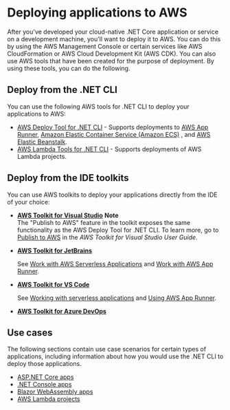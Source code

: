 # Deploying applications to AWS<a name="deploying"></a>

After you've developed your cloud\-native \.NET Core application or service on a development machine, you'll want to deploy it to AWS\. You can do this by using the AWS Management Console or certain services like AWS CloudFormation or AWS Cloud Development Kit \(AWS CDK\)\. You can also use AWS tools that have been created for the purpose of deployment\. By using these tools, you can do the following\.

## Deploy from the \.NET CLI<a name="deploying-from-net-cli"></a>

You can use the following AWS tools for \.NET CLI to deploy your applications to AWS:
+ [AWS Deploy Tool for \.NET CLI](https://aws.github.io/aws-dotnet-deploy/) \- Supports deployments to [AWS App Runner](https://aws.amazon.com/apprunner/), [Amazon Elastic Container Service \(Amazon ECS\)](https://aws.amazon.com/ecs/) , and [AWS Elastic Beanstalk](https://aws.amazon.com/elasticbeanstalk/)\.
+ [AWS Lambda Tools for \.NET CLI](https://www.nuget.org/packages/Amazon.Lambda.Tools) \- Supports deployments of AWS Lambda projects\.

## Deploy from the IDE toolkits<a name="deploying-from-toolkits"></a>

You can use AWS toolkits to deploy your applications directly from the IDE of your choice:
+ **[AWS Toolkit for Visual Studio](https://docs.aws.amazon.com/toolkit-for-visual-studio/latest/user-guide/deployment-chapt.html)**
**Note**  
The "Publish to AWS" feature in the toolkit exposes the same functionality as the AWS Deploy Tool for \.NET CLI\. To learn more, go to [Publish to AWS](https://docs.aws.amazon.com/toolkit-for-visual-studio/latest/user-guide/publish-experience.html) in the *AWS Toolkit for Visual Studio User Guide*\.
+ **[AWS Toolkit for JetBrains](https://docs.aws.amazon.com/toolkit-for-jetbrains/latest/userguide/welcome.html)**

  See [Work with AWS Serverless Applications](https://docs.aws.amazon.com/toolkit-for-jetbrains/latest/userguide/key-tasks.html#key-tasks-sam) and [Work with AWS App Runner](https://docs.aws.amazon.com/toolkit-for-jetbrains/latest/userguide/key-tasks.html#key-tasks-app-runner)\.
+ **[AWS Toolkit for VS Code](https://docs.aws.amazon.com/toolkit-for-vscode/latest/userguide/welcome.html)**

  See [Working with serverless applications](https://docs.aws.amazon.com/toolkit-for-vscode/latest/userguide/serverless-apps.html) and [Using AWS App Runner](https://docs.aws.amazon.com/toolkit-for-vscode/latest/userguide/using-apprunner.html)\.
+ **[AWS Toolkit for Azure DevOps](https://docs.aws.amazon.com/vsts/latest/userguide/tutorial-eb.html)**

## Use cases<a name="w359aac17b9"></a>

The following sections contain use case scenarios for certain types of applications, including information about how you would use the \.NET CLI to deploy those applications\.
+ [ASP\.NET Core apps](deploying-asp-net.md)
+ [\.NET Console apps](deploying-console.md)
+ [Blazor WebAssembly apps](deploying-blazor.md)
+ [AWS Lambda projects](deploying-lambda.md)